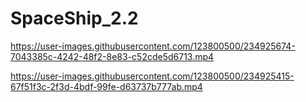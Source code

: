# SpaceShip_2.2




https://user-images.githubusercontent.com/123800500/234925674-7043385c-4242-48f2-8e83-c52cde5d6713.mp4



https://user-images.githubusercontent.com/123800500/234925415-67f51f3c-2f3d-4bdf-99fe-d63737b777ab.mp4

